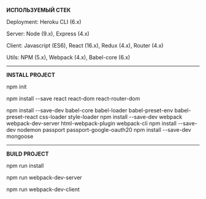 **ИСПОЛЬЗУЕМЫЙ СТЕК**

Deployment: Heroku CLI (6.x)

Server: Node (9.x), Express (4.x)

Client: Javascript (ES6), React (16.x), Redux (4.x), Router (4.x)

Utils: NPM (5.x), Webpack (4.x), Babel-core (6.x)


***


**INSTALL PROJECT**

npm init

npm install --save react react-dom react-router-dom

npm install --save-dev babel-core babel-loader babel-preset-env babel-preset-react css-loader style-loader
npm install --save-dev webpack webpack-dev-server html-webpack-plugin webpack-cli
npm install --save-dev nodemon passport passport-google-oauth20
npm install --save-dev mongoose



***


**BUILD PROJECT**

npm run install

npm run webpack-dev-server

npm run webpack-dev-client
